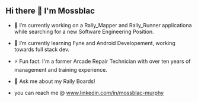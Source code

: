 ## Hi there 👋 I'm Mossblac

- 🔭 I’m currently working on a Rally_Mapper and Rally_Runner applicationa while searching for a new Software Engineering Position.
- 🌱 I’m currently learning Fyne and Android Developement, working towards full stack dev.
- ⚡ Fun fact: I'm a former Arcade Repair Technician with over ten years of management and training experience.
- 💬 Ask me about my Rally Boards!

- you can reach me @ www.linkedin.com/in/mossblac-murphy


